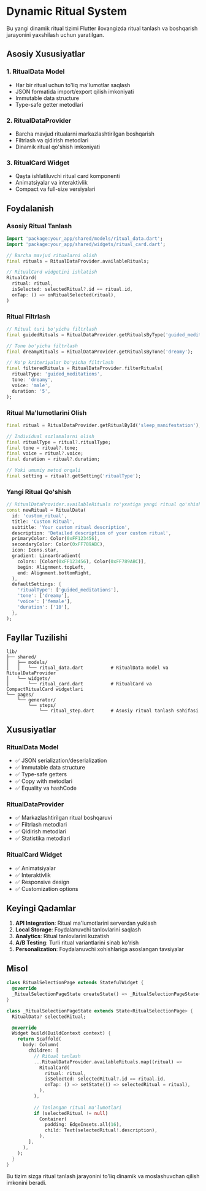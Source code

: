 # Dynamic Ritual System

Bu yangi dinamik ritual tizimi Flutter ilovangizda ritual tanlash va boshqarish jarayonini yaxshilash uchun yaratilgan.

## Asosiy Xususiyatlar

### 1. RitualData Model
- Har bir ritual uchun to'liq ma'lumotlar saqlash
- JSON formatida import/export qilish imkoniyati
- Immutable data structure
- Type-safe getter metodlari

### 2. RitualDataProvider
- Barcha mavjud ritualarni markazlashtirilgan boshqarish
- Filtrlash va qidirish metodlari
- Dinamik ritual qo'shish imkoniyati

### 3. RitualCard Widget
- Qayta ishlatiluvchi ritual card komponenti
- Animatsiyalar va interaktivlik
- Compact va full-size versiyalari

## Foydalanish

### Asosiy Ritual Tanlash

```dart
import 'package:your_app/shared/models/ritual_data.dart';
import 'package:your_app/shared/widgets/ritual_card.dart';

// Barcha mavjud ritualarni olish
final rituals = RitualDataProvider.availableRituals;

// RitualCard widgetini ishlatish
RitualCard(
  ritual: ritual,
  isSelected: selectedRitual?.id == ritual.id,
  onTap: () => onRitualSelected(ritual),
)
```

### Ritual Filtrlash

```dart
// Ritual turi bo'yicha filtrlash
final guidedRituals = RitualDataProvider.getRitualsByType('guided_meditations');

// Tone bo'yicha filtrlash
final dreamyRituals = RitualDataProvider.getRitualsByTone('dreamy');

// Ko'p kriteriyalar bo'yicha filtrlash
final filteredRituals = RitualDataProvider.filterRituals(
  ritualType: 'guided_meditations',
  tone: 'dreamy',
  voice: 'male',
  duration: '5',
);
```

### Ritual Ma'lumotlarini Olish

```dart
final ritual = RitualDataProvider.getRitualById('sleep_manifestation');

// Individual sozlamalarni olish
final ritualType = ritual?.ritualType;
final tone = ritual?.tone;
final voice = ritual?.voice;
final duration = ritual?.duration;

// Yoki umumiy metod orqali
final setting = ritual?.getSetting('ritualType');
```

### Yangi Ritual Qo'shish

```dart
// RitualDataProvider.availableRituals ro'yxatiga yangi ritual qo'shish
const newRitual = RitualData(
  id: 'custom_ritual',
  title: 'Custom Ritual',
  subtitle: 'Your custom ritual description',
  description: 'Detailed description of your custom ritual',
  primaryColor: Color(0xFF123456),
  secondaryColor: Color(0xFF789ABC),
  icon: Icons.star,
  gradient: LinearGradient(
    colors: [Color(0xFF123456), Color(0xFF789ABC)],
    begin: Alignment.topLeft,
    end: Alignment.bottomRight,
  ),
  defaultSettings: {
    'ritualType': ['guided_meditations'],
    'tone': ['dreamy'],
    'voice': ['female'],
    'duration': ['10'],
  },
);
```

## Fayllar Tuzilishi

```
lib/
├── shared/
│   ├── models/
│   │   └── ritual_data.dart          # RitualData model va RitualDataProvider
│   └── widgets/
│       └── ritual_card.dart          # RitualCard va CompactRitualCard widgetlari
└── pages/
    └── generator/
        └── steps/
            └── ritual_step.dart      # Asosiy ritual tanlash sahifasi
```

## Xususiyatlar

### RitualData Model
- ✅ JSON serialization/deserialization
- ✅ Immutable data structure
- ✅ Type-safe getters
- ✅ Copy with metodlari
- ✅ Equality va hashCode

### RitualDataProvider
- ✅ Markazlashtirilgan ritual boshqaruvi
- ✅ Filtrlash metodlari
- ✅ Qidirish metodlari
- ✅ Statistika metodlari

### RitualCard Widget
- ✅ Animatsiyalar
- ✅ Interaktivlik
- ✅ Responsive design
- ✅ Customization options

## Keyingi Qadamlar

1. **API Integration**: Ritual ma'lumotlarini serverdan yuklash
2. **Local Storage**: Foydalanuvchi tanlovlarini saqlash
3. **Analytics**: Ritual tanlovlarini kuzatish
4. **A/B Testing**: Turli ritual variantlarini sinab ko'rish
5. **Personalization**: Foydalanuvchi xohishlariga asoslangan tavsiyalar

## Misol

```dart
class RitualSelectionPage extends StatefulWidget {
  @override
  _RitualSelectionPageState createState() => _RitualSelectionPageState();
}

class _RitualSelectionPageState extends State<RitualSelectionPage> {
  RitualData? selectedRitual;

  @override
  Widget build(BuildContext context) {
    return Scaffold(
      body: Column(
        children: [
          // Ritual tanlash
          ...RitualDataProvider.availableRituals.map((ritual) => 
            RitualCard(
              ritual: ritual,
              isSelected: selectedRitual?.id == ritual.id,
              onTap: () => setState(() => selectedRitual = ritual),
            ),
          ),
          
          // Tanlangan ritual ma'lumotlari
          if (selectedRitual != null)
            Container(
              padding: EdgeInsets.all(16),
              child: Text(selectedRitual!.description),
            ),
        ],
      ),
    );
  }
}
```

Bu tizim sizga ritual tanlash jarayonini to'liq dinamik va moslashuvchan qilish imkonini beradi. 